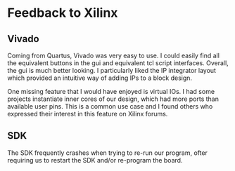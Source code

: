 Feedback to Xilinx
==================
<!--
I have good connections at Xilinx and can pass on useful feedback. If there are
features you liked, didn’t like, or wish you had, please document them here.
-->

Vivado
------

Coming from Quartus, Vivado was very easy to use.  I could easily find all the
equivalent buttons in the gui and equivalent tcl script interfaces.  Overall,
the gui is much better looking.  I particularly liked the IP integrator layout
which provided an intuitive way of adding IPs to a block design.

One missing feature that I would have enjoyed is virtual IOs.  I had some
projects instantiate inner cores of our design, which had more ports than
available user pins.  This is a common use case and I found others who expressed
their interest in this feature on Xilinx forums.

SDK
---

The SDK frequently crashes when trying to re-run our program, ofter requiring us
to restart the SDK and/or re-program the board.

